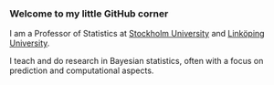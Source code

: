 ### Welcome to my little GitHub corner

I am a Professor of Statistics at [Stockholm University](https://www.su.se) and [Linköping University](https://liu.se).

I teach and do research in Bayesian statistics, often with a focus on prediction and computational aspects.

<!--
**mattiasvillani/mattiasvillani** is a ✨ _special_ ✨ repository because its `README.md` (this file) appears on your GitHub profile.

Here are some ideas to get you started:

- 🔭 I’m currently working on ...
- 🌱 I’m currently learning ...
- 👯 I’m looking to collaborate on ...
- 🤔 I’m looking for help with ...
- 💬 Ask me about ...
- 📫 How to reach me: ...
- 😄 Pronouns: ...
- ⚡ Fun fact: ...
-->
